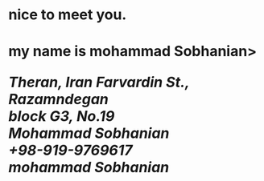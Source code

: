 <!DOCTYPE html>
<html>
  <head>
    <title>sobyPoject</title>
  </head>
  <body>
    <h1>nice to meet you.<h1>
      <p> my name is mohammad Sobhanian>
        <address>
          Theran, Iran <bt />
          Farvardin St., Razamndegan <br />
          block G3, No.19<br/>
          Mohammad Sobhanian<br/>
          +98-919-9769617<br/>
          mohammad Sobhanian          
      </address>
  </body>
